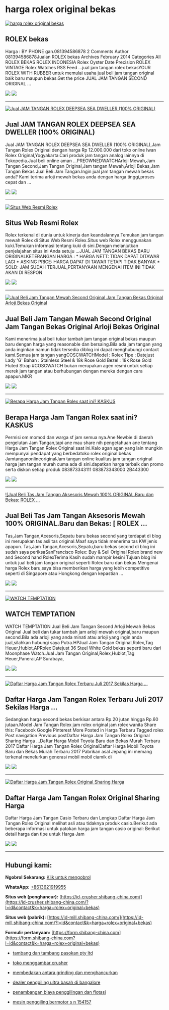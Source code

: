 # harga rolex original bekas

<a href="https://swt.shibang-china.com/?l=id&img&k=harga+rolex+original+bekas" target="_blank">![harga rolex original bekas](http://static.shibang-china.com/all-800x300/56.jpg)</a>

## ROLEX bekas
Harga : BY PHONE gan.081394586878 2 Comments Author 081394586878Jualan ROLEX bekas Archives February 2014 Categories All ROLEX BEKAS ROLEX INDONESIA Rolex Oyster Date Precision ROLEX VINTAGE Rolex Watches RSS Feed …jual jam tangan rolex bekasYOUR ROLEX WITH RUBBER untuk memulai usaha jual beli jam tangan original baik baru maupun bekas.Get the price JUAL JAM TANGAN SECOND ORIGINAL …


<a href="https://whatsapp.shibangsoft.com/WhatsApp.php" target="_blank" title="WhatsApp">![](http://static.shibang-china.com/icon/whatsapp.png)</a> <a href="https://swt.shibang-china.com/?l=id&icon&k=harga+rolex+original+bekas" target="_blank">![](http://static.shibang-china.com/icon/chat-id.png)</a>

---

<a href="https://swt.shibang-china.com/?l=id&img&k=harga+rolex+original+bekas" target="_blank">![Jual JAM TANGAN ROLEX DEEPSEA SEA DWELLER (100% ORIGINAL)](http://static.shibang-china.com/all-800x300/713.jpg)</a>

## Jual JAM TANGAN ROLEX DEEPSEA SEA DWELLER (100% ORIGINAL)
Jual JAM TANGAN ROLEX DEEPSEA SEA DWELLER (100% ORIGINAL),Jam Tangan Rolex Original dengan harga Rp 12.000.000 dari toko online Iwan Rolex Original,Yogyakarta.Cari produk jam tangan analog lainnya di Tokopedia.Jual beli online aman …PREOWNEDWATCHArloji Mewah,Jam Tangan Second,Jam Tangan Original,Jam tangan Mewah,Arloji Bekas,Jam Tangan Bekas Jual Beli Jam Tangan.Ingin jual jam tangan mewah bekas anda? Kami terima arloji mewah bekas anda dengan harga tinggi,proses cepat dan …


<a href="https://whatsapp.shibangsoft.com/WhatsApp.php" target="_blank" title="WhatsApp">![](http://static.shibang-china.com/icon/whatsapp.png)</a> <a href="https://swt.shibang-china.com/?l=id&icon&k=harga+rolex+original+bekas" target="_blank">![](http://static.shibang-china.com/icon/chat-id.png)</a>

---

<a href="https://swt.shibang-china.com/?l=id&img&k=harga+rolex+original+bekas" target="_blank">![Situs Web Resmi Rolex](http://static.shibang-china.com/all-800x300/1290.jpg)</a>

## Situs Web Resmi Rolex
Rolex terkenal di dunia untuk kinerja dan keandalannya.Temukan jam tangan mewah Rolex di Situs Web Resmi Rolex.Situs web Rolex menggunakan kuki.Temukan informasi tentang kuki di sini.Dengan melanjutkan penjelajahan situs ini Anda setuju …JUAL JAM TANGAN BEKAS BARU ORIGINALKETERANGAN HARGA : * HARGA NETT: TIDAK DAPAT DITAWAR LAGI * ASKING PRICE: HARGA DAPAT DI TAWAR TETAPI TIDAK BANYAK * SOLD: JAM SUDAH TERJUAL,PERTANYAAN MENGENAI ITEM INI TIDAK AKAN DI RESPON


<a href="https://whatsapp.shibangsoft.com/WhatsApp.php" target="_blank" title="WhatsApp">![](http://static.shibang-china.com/icon/whatsapp.png)</a> <a href="https://swt.shibang-china.com/?l=id&icon&k=harga+rolex+original+bekas" target="_blank">![](http://static.shibang-china.com/icon/chat-id.png)</a>

---

<a href="https://swt.shibang-china.com/?l=id&img&k=harga+rolex+original+bekas" target="_blank">![Jual Beli Jam Tangan Mewah Second Original Jam Tangan Bekas Original Arloji Bekas Original](http://static.shibang-china.com/all-800x300/272.jpg)</a>

## Jual Beli Jam Tangan Mewah Second Original Jam Tangan Bekas Original Arloji Bekas Original
Kami menerima jual beli tukar tambah jam tangan original bekas maupun baru dengan harga yang reasonable dan bersaing.Bila ada jam tangan yang anda inginkan namun tidak tersedia diblog ini dapat menghubungi contact kami.Semua jam tangan yangCOSCWATCHModel : Rolex Tipe : Datejust Lady 'G' Bahan : Stainless Steel & 18k Rose Gold Bezel : 18k Rose Gold Fluted Strap #COSCWATCH bukan merupakan agen resmi untuk setiap merek jam tangan atau berhubungan dengan mereka dengan cara apapun.MKR


<a href="https://whatsapp.shibangsoft.com/WhatsApp.php" target="_blank" title="WhatsApp">![](http://static.shibang-china.com/icon/whatsapp.png)</a> <a href="https://swt.shibang-china.com/?l=id&icon&k=harga+rolex+original+bekas" target="_blank">![](http://static.shibang-china.com/icon/chat-id.png)</a>

---

<a href="https://swt.shibang-china.com/?l=id&img&k=harga+rolex+original+bekas" target="_blank">![Berapa Harga Jam Tangan Rolex saat ini? KASKUS](http://static.shibang-china.com/all-800x300/875.jpg)</a>

## Berapa Harga Jam Tangan Rolex saat ini? KASKUS
Permisi om momod dan warga sf jam semua nya.Ane Newbie di daerah pergelutan Jam Tangan,tapi ane mau share nih pengetahuan ane tentang Harga Jam Tangan Rolex Original saat ini.Kalo agan agan yang lain mungkin mempunyai pendapat yang berbedatoko rolex original bekas JamtanganonlineoriginalJam tangan online kualitas jam tangan original harga jam tangan murah cuma ada di sini.dapatkan harga terbaik dan promo serta diskon setiap produk 083873343111 083873343000 2B443300


<a href="https://whatsapp.shibangsoft.com/WhatsApp.php" target="_blank" title="WhatsApp">![](http://static.shibang-china.com/icon/whatsapp.png)</a> <a href="https://swt.shibang-china.com/?l=id&icon&k=harga+rolex+original+bekas" target="_blank">![](http://static.shibang-china.com/icon/chat-id.png)</a>

---

<a href="https://swt.shibang-china.com/?l=id&img&k=harga+rolex+original+bekas" target="_blank">![Jual Beli Tas Jam Tangan Aksesoris Mewah 100% ORIGINAL.Baru dan Bekas: [ ROLEX …](http://static.shibang-china.com/all-800x300/230.jpg)</a>

## Jual Beli Tas Jam Tangan Aksesoris Mewah 100% ORIGINAL.Baru dan Bekas: [ ROLEX …
Tas,Jam Tangan,Acesoris,Sepatu baru bekas second yang terdapat di blog ini merupakan tas asli tas original.Maaf saya tidak menerima tas KW jenis apapun. Tas,Jam Tangan,Acesoris,Sepatu,baru bekas second di blog ini sudah saya periksaSanFrancisco Rolex: Buy & Sell Original Rolex brand new and Second hand RolexTerima Kasih sudah mampir kesini Tujuan blog ini untuk jual beli jam tangan original seperti Rolex baru dan bekas.Mengenai harga Rolex baru,saya bisa memberikan harga yang lebih competitive seperti di Singapore atau Hongkong dengan kepastian …


<a href="https://whatsapp.shibangsoft.com/WhatsApp.php" target="_blank" title="WhatsApp">![](http://static.shibang-china.com/icon/whatsapp.png)</a> <a href="https://swt.shibang-china.com/?l=id&icon&k=harga+rolex+original+bekas" target="_blank">![](http://static.shibang-china.com/icon/chat-id.png)</a>

---

<a href="https://swt.shibang-china.com/?l=id&img&k=harga+rolex+original+bekas" target="_blank">![WATCH TEMPTATION](http://static.shibang-china.com/all-800x300/809.jpg)</a>

## WATCH TEMPTATION
WATCH TEMPTATION Jual Beli Jam Tangan Second Arloji Mewah Bekas Original Jual beli dan tukar tambah jam arloji mewah original,baru maupun second.Bila ada arloji yang anda minati atau arloji yang ingin anda jual,silahkan hubungi saya Putra.HPJual Jam Tangan Original,Rolex,Tag Heuer,Hublot,APRolex Datejust 36 Steel White Gold bekas seperti baru dari Moonphase Watch.Jual Jam Tangan Original,Rolex,Hublot,Tag Heuer,Panerai,AP Surabaya,


<a href="https://whatsapp.shibangsoft.com/WhatsApp.php" target="_blank" title="WhatsApp">![](http://static.shibang-china.com/icon/whatsapp.png)</a> <a href="https://swt.shibang-china.com/?l=id&icon&k=harga+rolex+original+bekas" target="_blank">![](http://static.shibang-china.com/icon/chat-id.png)</a>

---

<a href="https://swt.shibang-china.com/?l=id&img&k=harga+rolex+original+bekas" target="_blank">![Daftar Harga Jam Tangan Rolex Terbaru Juli 2017 Sekilas Harga …](http://static.shibang-china.com/all-800x300/1169.jpg)</a>

## Daftar Harga Jam Tangan Rolex Terbaru Juli 2017 Sekilas Harga …
Sedangkan harga second bekas berkisar antara Rp.20 jutan hingga Rp.60 jutaan.Model Jam Tangan Rolex jam rolex original jam rolex wanita Share this: Facebook Google Pinterest More Posted in Harga Terbaru Tagged rolex Post navigation Previous postDaftar Harga Jam Tangan Rolex Original Sharing Harga …Daftar Harga Mobil Toyota Baru dan Bekas Murah Terbaru 2017 Daftar Harga Jam Tangan Rolex OriginalDaftar Harga Mobil Toyota Baru dan Bekas Murah Terbaru 2017 Pabrikan asal Jepang ini memang terkenal menelurkan generasi mobil mobil ciamik di


<a href="https://whatsapp.shibangsoft.com/WhatsApp.php" target="_blank" title="WhatsApp">![](http://static.shibang-china.com/icon/whatsapp.png)</a> <a href="https://swt.shibang-china.com/?l=id&icon&k=harga+rolex+original+bekas" target="_blank">![](http://static.shibang-china.com/icon/chat-id.png)</a>

---

<a href="https://swt.shibang-china.com/?l=id&img&k=harga+rolex+original+bekas" target="_blank">![Daftar Harga Jam Tangan Rolex Original Sharing Harga](http://static.shibang-china.com/all-800x300/1383.jpg)</a>

## Daftar Harga Jam Tangan Rolex Original Sharing Harga
Daftar Harga Jam Tangan Casio Terbaru dan Lengkap Daftar Harga Jam Tangan Rolex Original melihat asli atau tidaknya produk casio.Berikut ada beberapa informasi untuk patokan harga jam tangan casio original: Berikut detail harga dan tipe untuk Harga Jam

<a href="https://whatsapp.shibangsoft.com/WhatsApp.php" target="_blank" title="WhatsApp">![](http://static.shibang-china.com/icon/whatsapp.png)</a> <a href="https://swt.shibang-china.com/?l=id&icon&k=harga+rolex+original+bekas" target="_blank">![](http://static.shibang-china.com/icon/chat-id.png)</a>

---
## Hubungi kami:

**Ngobrol Sekarang:** [Klik untuk mengobrol](https://swt.shibang-china.com?l=id&contact&k=harga+rolex+original+bekas)

**WhatsApp:**  [+8613621919955](https://whatsapp.shibangsoft.com/WhatsApp.php)

**Situs web (penghancur):** [https://id-crusher.shibang-china.com/](https://id-crusher.shibang-china.com/?l=id&contact&k=harga+rolex+original+bekas)

**Situs web (pabrik):** [https://id-mill.shibang-china.com/](https://id-mill.shibang-china.com/?l=id&contact&k=harga+rolex+original+bekas)

**Formulir pertanyaan:** [https://form.shibang-china.com](https://form.shibang-china.com?l=id&contact&k=harga+rolex+original+bekas)

* [tambang dan tambang pasokan pty ltd](../24/tambang%20dan%20tambang%20pasokan%20pty%20ltd.md)

* [toko menggambar crusher](../20/toko%20menggambar%20crusher.md)

* [membedakan antara grinding dan menghancurkan](../26/membedakan%20antara%20grinding%20dan%20menghancurkan.md)

* [dealer penggiling ultra basah di bangalore](../26/dealer%20penggiling%20ultra%20basah%20di%20bangalore.md)

* [penambangan biaya penggilingan dan flotasi](../18/penambangan%20biaya%20penggilingan%20dan%20flotasi.md)

* [mesin penggiling bermotor s n 154157](../29/mesin%20penggiling%20bermotor%20s%20n%20154157.md)